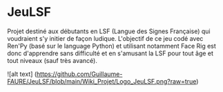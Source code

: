 # JeuLSF
Projet destiné aux débutants en LSF (Langue des Signes Française) qui voudraient s'y initier de façon ludique.
L'objectif de ce jeu codé avec Ren'Py (basé sur le language Python) et utilisant notamment Face Rig est donc d'apprendre sans difficulté et en s'amusant la LSF pour tout âge et tout niveaux (sauf très avancé).

![alt text] (https://github.com/Guillaume-FAURE/JeuLSF/blob/main/Wiki_Projet/Logo_JeuLSF.png?raw=true)
